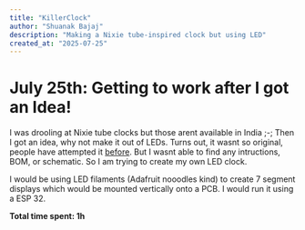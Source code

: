 ```yaml
---
title: "KillerClock"
author: "Shuanak Bajaj"
description: "Making a Nixie tube-inspired clock but using LED"
created_at: "2025-07-25"
---
```


# July 25th: Getting to work after I got an Idea!

I was drooling at Nixie tube clocks but those arent available in India ;-; Then I got an idea, why not make it out of LEDs. Turns out, it wasnt so original, people have attempted it [before](https://www.reddit.com/r/electronics/comments/wgo8go/made_another_bigger_led_filament_tube_clock/). But I wasnt able to find any intructions, BOM, or schematic. So I am trying to create my own LED clock.

I would be using LED filaments (Adafruit nooodles kind) to create 7 segment displays which would be mounted vertically onto a PCB. I would run it using a ESP 32.

**Total time spent: 1h**
